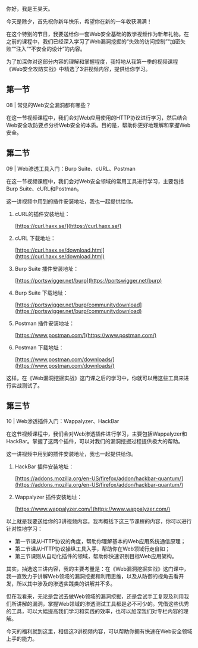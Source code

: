你好，我是王昊天。

今天是除夕，首先祝你新年快乐，希望你在新的一年收获满满！

在这个特别的节日，我要送给你一套Web安全基础的教学视频作为新年礼物。在之前的课程中，我们已经深入学习了Web漏洞挖掘的“失效的访问控制”“加密失败”“注入”“不安全的设计”的内容。

为了加深你对这部分内容的理解和掌握程度，我特地从我第一季的视频课程《Web安全攻防实战》中精选了3讲视频内容，提供给你学习。

## 第一节

08 \| 常见的Web安全漏洞都有哪些？

在这一节视频课程中，我们会对Web应用使用的HTTP协议进行学习，然后结合Web安全攻防要点分析Web安全的本质。目的是，帮助你更好地理解和掌握Web安全。

## 第二节

09 \| Web渗透工具入门：Burp Suite、cURL、Postman

在这一节视频课程中，我们会对Web安全领域的常用工具进行学习，主要包括Burp Suite、cURL和Postman。

这一讲视频中用到的插件安装地址，我也一起提供给你。

1. cURL的插件安装地址：

   [https://curl.haxx.se/](https://curl.haxx.se/)
2. cURL 下载地址：

   [https://curl.haxx.se/download.html](https://curl.haxx.se/download.html)
3. Burp Suite 插件安装地址：

   [https://portswigger.net/burp](https://portswigger.net/burp)
4. Burp Suite 下载地址：

   [https://portswigger.net/burp/communitydownload](https://portswigger.net/burp/communitydownload)
5. Postman 插件安装地址：

   [https://www.postman.com/](https://www.postman.com/)
6. Postman 下载地址：

   [https://www.postman.com/downloads/](https://www.postman.com/downloads/)

这样，在《Web漏洞挖掘实战》这门课之后的学习中，你就可以用这些工具来进行实战测试了。

## 第三节

10 \| Web渗透插件入门：Wappalyzer、HackBar

在这节视频课程中，我们会对Web渗透插件进行学习，主要包括Wappalyzer和HackBar。掌握了这两个插件，可以对我们的漏洞挖掘过程提供极大的帮助。

这一讲视频中用到的插件安装地址，我也一起提供给你。

1. HackBar 插件安装地址：

   [https://addons.mozilla.org/en-US/firefox/addon/hackbar-quantum/](https://addons.mozilla.org/en-US/firefox/addon/hackbar-quantum/)
2. Wappalyzer 插件安装地址：

   [https://www.wappalyzer.com/](https://www.wappalyzer.com/)

以上就是我要送给你的3讲视频内容。我再概括下这三节课程的内容，你可以进行针对性地学习：

- 第一节课从HTTP协议的角度，帮助你理解基本的Web应用系统通信原理；
- 第二节课从HTTP协议操纵工具入手，帮助你在Web领域行走自如；
- 第三节课则从自动化插件的领域，帮助你快速识别目标Web应用架构。

其实，抽选这三讲内容，我的主要考量是：在《Web漏洞挖掘实战》这门课中，我一直致力于讲解Web领域的漏洞挖掘和利用思维，以及从防御的视角去看开发，所以其中涉及的渗透实践类的讲解并不多。

但在我看来，无论是尝试去做Web领域的漏洞挖掘，还是尝试手工复现及利用我们所讲解的漏洞，掌握Web领域的渗透测试工具都是必不可少的。凭借这些优秀的工具，可以大幅提高我们学习和实践的效率，也可以加深我们对专栏内容的理解。

今天的福利就到这里，相信这3讲视频内容，可以帮助你拥有快速在Web安全领域上手的能力。